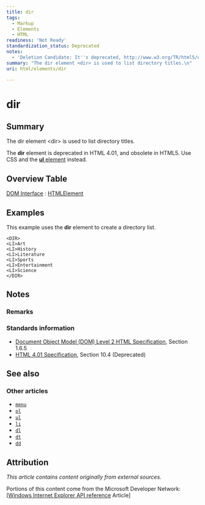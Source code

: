 ```yaml
---
title: dir
tags:
  - Markup
  - Elements
  - HTML
readiness: 'Not Ready'
standardization_status: Deprecated
notes:
  - 'Deletion Candidate: It''s deprecated, http://www.w3.org/TR/html5/obsolete.html#non-conforming-features'
summary: "The dir element <dir> is used to list directory titles.\n"
uri: html/elements/dir

---
```

# dir

## Summary

The dir element \<dir\> is used to list directory titles.

The **dir** element is deprecated in HTML 4.01, and obsolete in HTML5. Use CSS and the [**ul** element](/html/elements/ul) instead.

## Overview Table

[DOM Interface](/dom/interface)
:   [HTMLElement](/dom/HTMLElement)

## Examples

This example uses the **dir** element to create a directory list.

    <DIR>
    <LI>Art
    <LI>History
    <LI>Literature
    <LI>Sports
    <LI>Entertainment
    <LI>Science
    </DIR>

## Notes

### Remarks

### Standards information

-   [Document Object Model (DOM) Level 2 HTML Specification](http://go.microsoft.com/fwlink/p/?linkid=196991), Section 1.6.5
-   [HTML 4.01 Specification](http://go.microsoft.com/fwlink/p/?linkid=25320), Section 10.4 (Deprecated)

## See also

### Other articles

-   [`menu`](/html/elements/menu)
-   [`ol`](/html/elements/ol)
-   [`ul`](/html/elements/ul)
-   [`li`](/html/elements/li)
-   [`dl`](/html/elements/dl)
-   [`dt`](/html/elements/dt)
-   [`dd`](/html/elements/dd)

## Attribution

*This article contains content originally from external sources.*

Portions of this content come from the Microsoft Developer Network: [[Windows Internet Explorer API reference](http://msdn.microsoft.com/en-us/library/ie/hh828809%28v=vs.85%29.aspx) Article]

